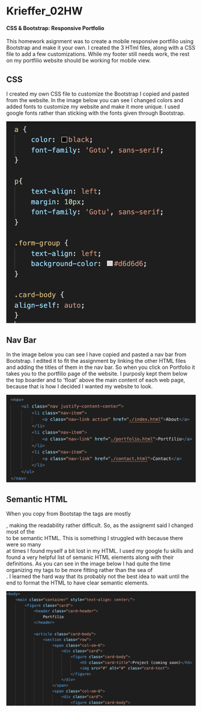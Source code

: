 # Krieffer_02HW
#### CSS & Bootstrap: Responsive Portfolio
This homework asignment was to create a mobile responsive portfilio using Bootstrap and make it your own. I created the 3 HTml files, along with a CSS file to add a few customizations. While my footer still needs work, the rest on my portfilio website should be working for mobile view. 

## CSS
  I created my own CSS file to customize the Bootstrap I copied and pasted from the website. In the image below you can see I changed colors and added fonts to customize my website and make it more unique. I used google fonts rather than sticking with the fonts given through Bootstrap.

![alt text](https://github.com/Krieffer21/Krieffer_02HW/blob/master/02-Homework/myimages/Screen%20Shot%202020-04-10%20at%202.24.34%20PM.png)


## Nav Bar

In the image below you can see I have copied and pasted a nav bar from Bootstrap. I edited it to fit the assignment by linking the other HTML files and adding the titles of them in the nav bar. So when you click on Portfolio it takes you to the portfilio page of the website. I purposly kept them below the top boarder and to 'float' above the main content of each web page, because that is how I decided I wanted my website to look. 

![alt text](https://github.com/Krieffer21/Krieffer_02HW/blob/master/02-Homework/myimages/Screen%20Shot%202020-04-10%20at%202.30.47%20PM.png)


## Semantic HTML

  When you copy from Bootstap the tags are mostly <div>, making the readability rather difficult. So, as the assignemt said I changed most of the <div> to be semantic HTML. This is something I struggled with because there were so many <div> at times I found myself a bit lost in my HTML. I used my google fu skills and found a very helpful list of semanic HTML elements along with their definitions. As you can see in the image below I had quite the time organizing my tags to be more fitting rather than the sea of <div>. I learned the hard way that its probably not the best idea to wait until the end to format the HTML to have clear semantic elements.  
  
![alt text](https://github.com/Krieffer21/Krieffer_02HW/blob/master/02-Homework/myimages/Screen%20Shot%202020-04-10%20at%202.32.57%20PM.png)
